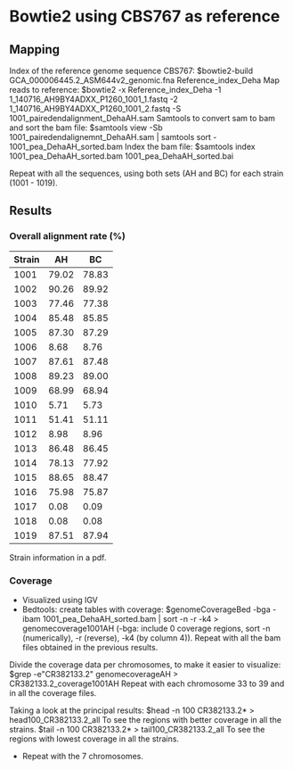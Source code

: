# Bowtie2 using CBS767 as reference

## Mapping
Index of the reference genome sequence CBS767:
	$bowtie2-build GCA_000006445.2_ASM644v2_genomic.fna Reference_index_Deha
Map reads to reference:
	$bowtie2 -x Reference_index_Deha -1 1_140716_AH9BY4ADXX_P1260_1001_1.fastq -2 1_140716_AH9BY4ADXX_P1260_1001_2.fastq -S 1001_pairedendalignment_DehaAH.sam
Samtools to convert sam to bam and sort the bam file:
	$samtools view -Sb 1001_pairedendalignemnt_DehaAH.sam | samtools sort - 1001_pea_DehaAH_sorted.bam
Index the bam file:
	$samtools index 1001_pea_DehaAH_sorted.bam 1001_pea_DehaAH_sorted.bai

Repeat with all the sequences, using both sets (AH and BC) for each strain (1001 - 1019).

## Results

### Overall alignment rate (%)

| Strain | AH    | BC    |
|--------|-------|-------|
| 1001   | 79.02 | 78.83 |
| 1002   | 90.26 | 89.92 |
| 1003   | 77.46 | 77.38 |
| 1004   | 85.48 | 85.85 |
| 1005   | 87.30 | 87.29 |
| 1006   | 8.68  | 8.76  |
| 1007   | 87.61 | 87.48 |
| 1008   | 89.23 | 89.00 |
| 1009   | 68.99 | 68.94 |
| 1010   | 5.71  | 5.73  |
| 1011   | 51.41 | 51.11 |
| 1012   | 8.98  | 8.96  |
| 1013   | 86.48 | 86.45 |
| 1014   | 78.13 | 77.92 |
| 1015   | 88.65 | 88.47 |
| 1016   | 75.98 | 75.87 |
| 1017   | 0.08  | 0.09  |
| 1018   | 0.08  | 0.08  |
| 1019   | 87.51 | 87.94 |

Strain information in a pdf.

### Coverage
- Visualized using IGV
- Bedtools: create tables with coverage:
	$genomeCoverageBed -bga -ibam 1001_pea_DehaAH_sorted.bam | sort -n -r -k4 > genomecoverage1001AH
	(-bga: include 0 coverage regions, sort -n (numerically), -r (reverse), -k4 (by column 4)).
	Repeat with all the bam files obtained in the previous results.

Divide the coverage data per chromosomes, to make it easier to visualize:
	$grep -e"CR382133.2" genomecoverageAH > CR382133.2_coverage1001AH
	Repeat with each chromosome 33 to 39 and in all the coverage files.

Taking a look at the principal results:
	$head -n 100 CR382133.2* > head100_CR382133.2_all
	To see the regions with better coverage in all the strains.
	$tail -n 100 CR382133.2* > tail100_CR382133.2_all
	To see the regions with lowest coverage in all the strains.
- Repeat with the 7 chromosomes.
	


